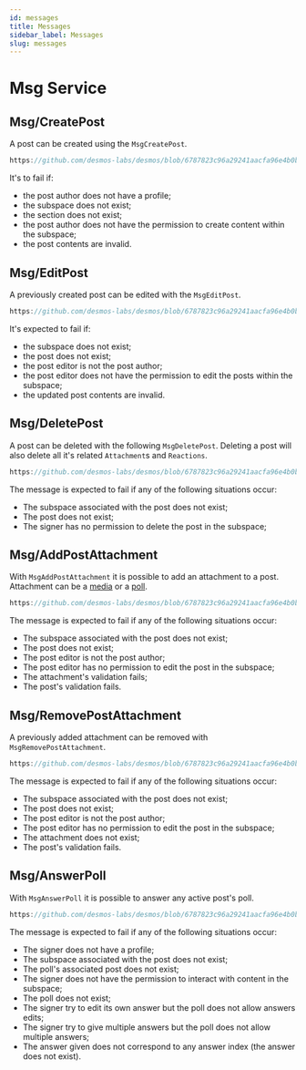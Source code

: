 ```yaml
---
id: messages
title: Messages
sidebar_label: Messages
slug: messages
---
```


# Msg Service

## Msg/CreatePost
A post can be created using the `MsgCreatePost`.

```js reference
https://github.com/desmos-labs/desmos/blob/6787823c96a29241aacfa96e4b0b21f782d059cd/proto/desmos/posts/v1/msgs.proto#L37-L68
```

It's to fail if:
* the post author does not have a profile;
* the subspace does not exist;
* the section does not exist;
* the post author does not have the permission to create content within the subspace;
* the post contents are invalid.

## Msg/EditPost
A previously created post can be edited with the `MsgEditPost`.

```js reference
https://github.com/desmos-labs/desmos/blob/6787823c96a29241aacfa96e4b0b21f782d059cd/proto/desmos/posts/v1/msgs.proto#L80-L98
```
It's expected to fail if:
* the subspace does not exist;
* the post does not exist;
* the post editor is not the post author;
* the post editor does not have the permission to edit the posts within the subspace;
* the updated post contents are invalid.

## Msg/DeletePost
A post can be deleted with the following `MsgDeletePost`. Deleting a post will also delete all it's related `Attachment`s 
and `Reactions`.

```js reference
https://github.com/desmos-labs/desmos/blob/6787823c96a29241aacfa96e4b0b21f782d059cd/proto/desmos/posts/v1/msgs.proto#L108-L117
```

The message is expected to fail if any of the following situations occur:
* The subspace associated with the post does not exist;
* The post does not exist;
* The signer has no permission to delete the post in the subspace;

## Msg/AddPostAttachment
With `MsgAddPostAttachment` it is possible to add an attachment to a post. Attachment can be a [media](02-concepts.md#media)
or a [poll](02-concepts.md#poll).

```js reference
https://github.com/desmos-labs/desmos/blob/6787823c96a29241aacfa96e4b0b21f782d059cd/proto/desmos/posts/v1/msgs.proto#L124-L137
```

The message is expected to fail if any of the following situations occur:
* The subspace associated with the post does not exist;
* The post does not exist;
* The post editor is not the post author;
* The post editor has no permission to edit the post in the subspace;
* The attachment's validation fails;
* The post's validation fails.

## Msg/RemovePostAttachment
A previously added attachment can be removed with `MsgRemovePostAttachment`.

```js reference
https://github.com/desmos-labs/desmos/blob/6787823c96a29241aacfa96e4b0b21f782d059cd/proto/desmos/posts/v1/msgs.proto#L151-L163
```

The message is expected to fail if any of the following situations occur:
* The subspace associated with the post does not exist;
* The post does not exist;
* The post editor is not the post author;
* The post editor has no permission to edit the post in the subspace;
* The attachment does not exist;
* The post's validation fails.

## Msg/AnswerPoll
With `MsgAnswerPoll` it is possible to answer any active post's poll.

```js reference 
https://github.com/desmos-labs/desmos/blob/6787823c96a29241aacfa96e4b0b21f782d059cd/proto/desmos/posts/v1/msgs.proto#L174-L189
```

The message is expected to fail if any of the following situations occur:
* The signer does not have a profile;
* The subspace associated with the post does not exist;
* The poll's associated post does not exist;
* The signer does not have the permission to interact with content in the subspace;
* The poll does not exist;
* The signer try to edit its own answer but the poll does not allow answers edits;
* The signer try to give multiple answers but the poll does not allow multiple answers;
* The answer given does not correspond to any answer index (the answer does not exist).